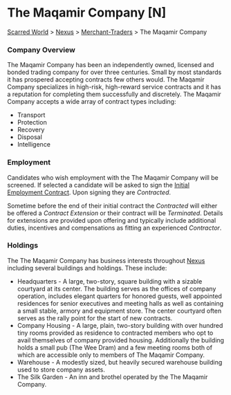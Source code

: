 # The Maqamir Company [N]
[Scarred World](./scarred-world.md) > [Nexus](./city.md) > [Merchant-Traders](./merchants.md) > The Maqamir Company

### Company Overview
The Maqamir Company has been an independently owned, licensed and bonded trading company for over three centuries. Small by most standards it has prospered accepting contracts few others would. The Maqamir Company specializes in high-risk, high-reward service contracts and it has a reputation for completing them successfully and discretely. The Maqamir Company accepts a wide array of contract types including:

* Transport
* Protection
* Recovery
* Disposal
* Intelligence

### Employment
Candidates who wish employment with the The Maqamir Company will be screened. If selected a candidate will be asked to sign the [Initial Employment Contract](./contract.md). Upon signing they are *Contracted*.

Sometime before the end of their initial contract the *Contracted* will either be offered a *Contract Extension* or their contract will be *Terminated*. Details for extensions are provided upon offering and typically include additional duties, incentives and compensations as fitting an experienced *Contractor*.

### Holdings
The The Maqamir Company has business interests throughout [Nexus](./city.md) including several buildings and holdings. These include:
* Headquarters - A large, two-story, square building with a sizable courtyard at its center. The building serves as the offices of company operation, includes elegant quarters for honored guests, well appointed residences for senior executives and meeting halls as well as containing a small stable, armory and equipment store. The center courtyard often serves as the rally point for the start of new contracts.
* Company Housing - A large, plain, two-story building with over hundred tiny rooms provided as residence to contracted members who opt to avail themselves of company provided housing. Additionally the building holds a small pub (The Wee Dram) and a few meeting rooms both of which are accessible only to members of The Maqamir Company.
* Warehouse - A modestly sized, but heavily secured warehouse building used to store company assets.
* The Silk Garden - An inn and brothel operated by the The Maqamir Company.
